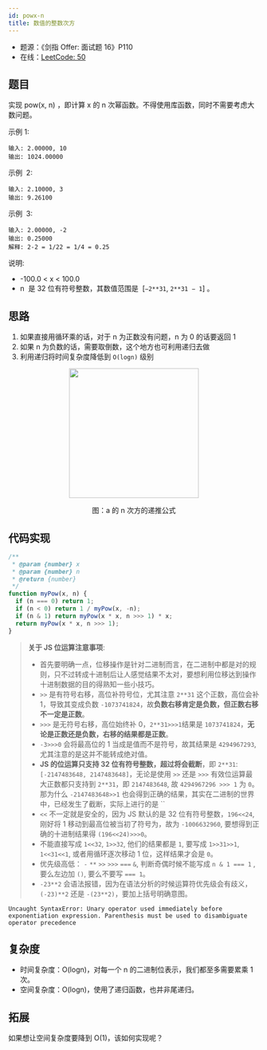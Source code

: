 ```yaml
---
id: powx-n
title: 数值的整数次方
---
```


- 题源：《剑指 Offer: 面试题 16》P110
- 在线：[LeetCode: 50](https://leetcode-cn.com/problems/powx-n/)

## 题目

实现 pow(x, n) ，即计算 x 的 n 次幂函数。不得使用库函数，同时不需要考虑大数问题。

示例 1:

```text
输入: 2.00000, 10
输出: 1024.00000
```

示例  2:

```text
输入: 2.10000, 3
输出: 9.26100
```

示例  3:

```text
输入: 2.00000, -2
输出: 0.25000
解释: 2-2 = 1/22 = 1/4 = 0.25
```

说明:

- -100.0 < x < 100.0
- n  是 32 位有符号整数，其数值范围是  [`−2**31`, `2**31 − 1`] 。

## 思路

1. 如果直接用循环乘的话，对于 n 为正数没有问题，n 为 0 的话要返回 1
2. 如果 n 为负数的话，需要取倒数，这个地方也可利用递归去做
3. 利用递归将时间复杂度降低到 `O(logn)` 级别

<div align="center">
    <img width="260" src="https://cosmos-x.oss-cn-hangzhou.aliyuncs.com/Y7ohZD.png" />
    <p>图：a 的 n 次方的递推公式</p>
</div>

## 代码实现

```js
/**
 * @param {number} x
 * @param {number} n
 * @return {number}
 */
function myPow(x, n) {
  if (n === 0) return 1;
  if (n < 0) return 1 / myPow(x, -n);
  if (n & 1) return myPow(x * x, n >>> 1) * x;
  return myPow(x * x, n >>> 1);
}
```

> **关于 JS 位运算注意事项**:
>
> - 首先要明确一点，位移操作是针对二进制而言，在二进制中都是对的规则，只不过转成十进制后让人感觉结果不太对，要想利用位移达到操作十进制数据的目的得熟知一些小技巧。
> - `>>` 是有符号右移，高位补符号位，尤其注意 `2**31` 这个正数，高位会补 1，导致其变成负数 `-1073741824`，故**负数右移肯定是负数，但正数右移不一定是正数**。
> - `>>>` 是无符号右移，高位始终补 0，`2**31>>>1`结果是 `1073741824`，**无论是正数还是负数，右移的结果都是正数**。
> - `-3>>>0` 会将最高位的 1 当成是值而不是符号，故其结果是 `4294967293`, 尤其注意的是这并不能转成绝对值。
> - **JS 的位运算只支持 32 位有符号整数，超过将会截断**，即 `2**31`: `[-2147483648, 2147483648]`，无论是使用 `>>` 还是 `>>>` 有效位运算最大正数都只支持到 `2**31`，即 `2147483648`, 故 `4294967296 >>> 1` 为 `0`。那为什么 `-2147483648>>1` 也会得到正确的结果，其实在二进制的世界中，已经发生了截断，实际上进行的是 ``
> - `<<` 不一定就是安全的，因为 JS 默认的是 32 位有符号整数，`196<<24`, 刚好将 1 移动到最高位被当初了符号为，故为 `-1006632960`, 要想得到正确的十进制结果得 `(196<<24)>>>0`。
> - 不能直接写成 `1<<32`, `1>>32`, 他们的结果都是 `1`, 要写成 `1>>31>>1`, `1<<31<<1`, 或者用循环逐次移动 1 位，这样结果才会是 `0`。
> - 优先级高低： `-` `**` `>>` `>>>` `===` `&`, 判断奇偶时候不能写成 `n & 1 === 1` , 要么左边加 `()`, 要么不要写 `=== 1`。
> - `-23**2` 会语法报错，因为在语法分析的时候运算符优先级会有歧义，`(-23)**2` 还是 `-(23**2)`，要加上括号明确意图。

```text
Uncaught SyntaxError: Unary operator used immediately before exponentiation expression. Parenthesis must be used to disambiguate operator precedence
```

## 复杂度

- 时间复杂度：O(logn)，对每一个 n 的二进制位表示，我们都至多需要累乘 1 次。
- 空间复杂度：O(logn)，使用了递归函数，也并非尾递归。

## 拓展

如果想让空间复杂度要降到 O(1)，该如何实现呢？
